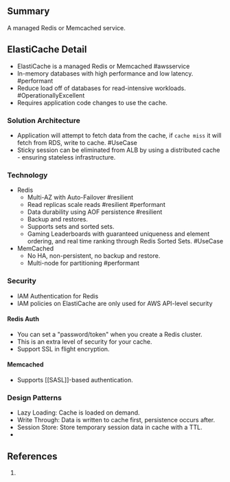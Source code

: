 ## Summary
A managed Redis or Memcached service.
## ElastiCache Detail
- ElastiCache is a managed Redis or Memcached #awsservice 
- In-memory databases with high performance and low latency. #performant 
- Reduce load off of databases for read-intensive workloads. #OperationallyExcellent 
- Requires application code changes to use the cache.
### Solution Architecture
- Application will attempt to fetch data from the cache, if `cache miss` it will fetch from RDS, write to cache. #UseCase 
- Sticky session can be eliminated from ALB by using a distributed cache - ensuring stateless infrastructure.
### Technology
- Redis
	- Multi-AZ with Auto-Failover #resilient 
	- Read replicas scale reads #resilient #performant 
	- Data durability using AOF persistence #resilient 
	- Backup and restores.
	- Supports sets and sorted sets.
	- Gaming Leaderboards with guaranteed uniqueness and element ordering, and real time ranking through Redis Sorted Sets. #UseCase 
- MemCached
	- No HA, non-persistent, no backup and restore.
	- Multi-node for partitioning #performant 
### Security
- IAM Authentication for Redis
- IAM policies on ElastiCache are only used for AWS API-level security
#### Redis Auth
- You can set a "password/token" when you create a Redis cluster.
- This is an extra level of security for your cache.
- Support SSL in flight encryption.
#### Memcached
- Supports [[SASL]]-based authentication.
### Design Patterns
- Lazy Loading: Cache is loaded on demand.
- Write Through: Data is written to cache first, persistence occurs after.
- Session Store: Store temporary session data in cache with a TTL.
- 
## References

1.